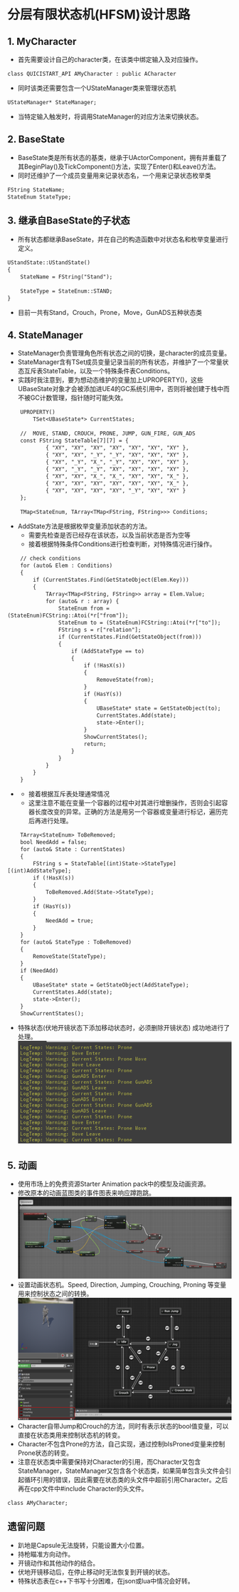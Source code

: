 # 分层有限状态机(HFSM)设计思路


## 1. MyCharacter

 - 首先需要设计自己的character类，在该类中绑定输入及对应操作。
```
class QUICISTART_API AMyCharacter : public ACharacter
```
 - 同时该类还需要包含一个UStateManager类来管理状态机
```
UStateManager* StateManager;
```
 - 当特定输入触发时，将调用StateManager的对应方法来切换状态。

## 2. BaseState

 - BaseState类是所有状态的基类，继承于UActorComponent，拥有并重载了其BeginPlay()及TickComponent()方法，实现了Enter()和Leave()方法。
 - 同时还维护了一个成员变量用来记录状态名，一个用来记录状态枚举类
```
FString StateName;
StateEnum StateType;
```

## 3. 继承自BaseState的子状态
 - 所有状态都继承BaseState，并在自己的构造函数中对状态名和枚举变量进行定义。
```
UStandState::UStandState()
{
	StateName = FString("Stand");

	StateType = StateEnum::STAND;
}
```
 - 目前一共有Stand，Crouch，Prone，Move，GunADS五种状态类


## 4. StateManager
 - StateManager负责管理角色所有状态之间的切换，是character的成员变量。
 - StateManager含有TSet成员变量记录当前的所有状态，并维护了一个常量状态互斥表StateTable，以及一个特殊条件表Conditions。
 - 实践时我注意到，要为想动态维护的变量加上UPROPERTY()，这些UBaseState对象才会被添加进UE4的GC系统引用中，否则将被创建于栈中而不被GC计数管理，指针随时可能失效。
```
	UPROPERTY()
		TSet<UBaseState*> CurrentStates;

	// 	MOVE, STAND, CROUCH, PRONE, JUMP, GUN_FIRE, GUN_ADS
	const FString StateTable[7][7] = {
			{ "XY", "XY", "XY", "XY", "XY", "XY", "XY" },
			{ "XY", "XY", "_Y", "_Y", "XY", "XY", "XY" },
			{ "XY", "_Y", "X_", "_Y", "XY", "XY", "XY" },
			{ "XY", "_Y", "_Y", "XY", "XY", "XY", "XY" },
			{ "XY", "XY", "X_", "X_", "XY", "XY", "X_" },
			{ "XY", "XY", "XY", "XY", "XY", "XY", "X_" },
			{ "XY", "XY", "XY", "XY", "_Y", "XY", "XY" }
	};

	TMap<StateEnum, TArray<TMap<FString, FString>>> Conditions;
```        
 - AddState方法是根据枚举变量添加状态的方法。
	- 需要先检查是否已经存在该状态，以及当前状态是否为空等
	- 接着根据特殊条件Conditions进行检查判断，对特殊情况进行操作。
```
	// check conditions
	for (auto& Elem : Conditions)
	{
		if (CurrentStates.Find(GetStateObject(Elem.Key)))
		{
			TArray<TMap<FString, FString>> array = Elem.Value;
			for (auto& r : array) {
				StateEnum from = (StateEnum)FCString::Atoi(*r["from"]);
				StateEnum to = (StateEnum)FCString::Atoi(*r["to"]);
				FString s = r["relation"];
				if (CurrentStates.Find(GetStateObject(from)))
				{
					if (AddStateType == to)
					{
						if (!HasX(s))
						{
							RemoveState(from);
						}
						if (HasY(s))
						{
							UBaseState* state = GetStateObject(to);
							CurrentStates.Add(state);
							state->Enter();
						}
						ShowCurrentStates();
						return;
					}
				}
			}
		}
	}
```
 - 
	- 接着根据互斥表处理通常情况
	- 这里注意不能在变量一个容器的过程中对其进行增删操作，否则会引起容器长度改变的异常。正确的方法是用另一个容器或变量进行标记，遍历完后再进行处理。
```
	TArray<StateEnum> ToBeRemoved;
	bool NeedAdd = false;
	for (auto& State : CurrentStates)
	{
		FString s = StateTable[(int)State->StateType][(int)AddStateType];
		if (!HasX(s))
		{
			ToBeRemoved.Add(State->StateType);
		}
		if (HasY(s))
		{
			NeedAdd = true;
		}
	}
	for (auto& StateType : ToBeRemoved)
	{
		RemoveState(StateType);
	}
	if (NeedAdd)
	{
		UBaseState* state = GetStateObject(AddStateType);
		CurrentStates.Add(state);
		state->Enter();
	}
	ShowCurrentStates();
```


 - 特殊状态(伏地开镜状态下添加移动状态时，必须删除开镜状态) 成功地进行了处理。
![状态替换](StateReplace.png)

## 5. 动画
 - 使用市场上的免费资源Starter Animation pack中的模型及动画资源。
 - 修改原本的动画蓝图类的事件图表来响应蹲跑跳。
![事件图表](Animation.png)
 - 设置动画状态机。Speed, Direction, Jumping, Crouching, Proning 等变量用来控制状态之间的转换。
![动画状态机](AnimationStateMechain.png)
 - Character自带Jump和Crouch的方法，同时有表示状态的bool值变量，可以直接在状态类用来控制状态机的转变。
 - Character不包含Prone的方法，自己实现，通过控制bIsProned变量来控制Prone状态的转变。
 - 注意在状态类中需要保持对Character的引用，而Character又包含StateManager，StateManager又包含各个状态类，如果简单包含头文件会引起循环引用的错误，因此需要在状态类的头文件中超前引用Character。之后再在cpp文件中#include Character的头文件。
```
class AMyCharacter;
```

## 遗留问题
 - 趴地是Capsule无法旋转，只能设置大小位置。
 - 持枪瞄准方向动作。
 - 开镜动作和其他动作的结合。
 - 伏地开镜移动后，在停止移动时无法恢复到开镜的状态。
 - 特殊状态表在c++下书写十分困难，在json或lua中情况会好转。